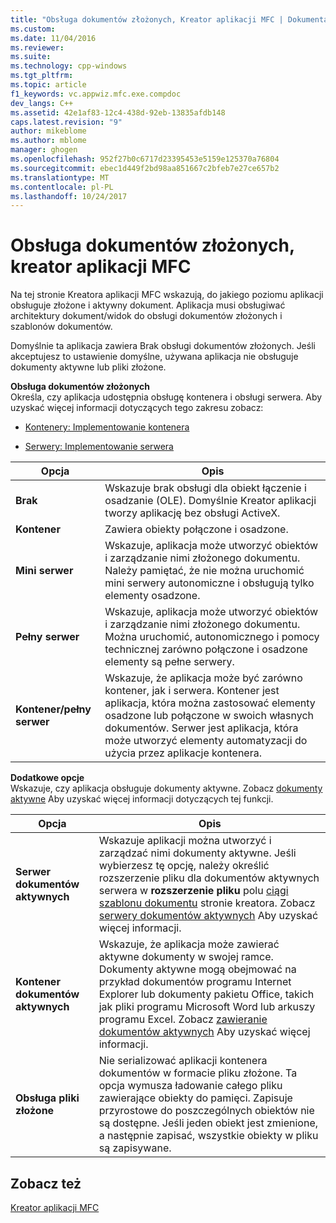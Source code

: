 ```yaml
---
title: "Obsługa dokumentów złożonych, Kreator aplikacji MFC | Dokumentacja firmy Microsoft"
ms.custom: 
ms.date: 11/04/2016
ms.reviewer: 
ms.suite: 
ms.technology: cpp-windows
ms.tgt_pltfrm: 
ms.topic: article
f1_keywords: vc.appwiz.mfc.exe.compdoc
dev_langs: C++
ms.assetid: 42e1af83-12c4-438d-92eb-13835afdb148
caps.latest.revision: "9"
author: mikeblome
ms.author: mblome
manager: ghogen
ms.openlocfilehash: 952f27b0c6717d23395453e5159e125370a76804
ms.sourcegitcommit: ebec1d449f2bd98aa851667c2bfeb7e27ce657b2
ms.translationtype: MT
ms.contentlocale: pl-PL
ms.lasthandoff: 10/24/2017
---
```

# <a name="compound-document-support-mfc-application-wizard"></a>Obsługa dokumentów złożonych, kreator aplikacji MFC
Na tej stronie Kreatora aplikacji MFC wskazują, do jakiego poziomu aplikacji obsługuje złożone i aktywny dokument. Aplikacja musi obsługiwać architektury dokument/widok do obsługi dokumentów złożonych i szablonów dokumentów.  
  
 Domyślnie ta aplikacja zawiera Brak obsługi dokumentów złożonych. Jeśli akceptujesz to ustawienie domyślne, używana aplikacja nie obsługuje dokumenty aktywne lub pliki złożone.  
  
 **Obsługa dokumentów złożonych**  
 Określa, czy aplikacja udostępnia obsługę kontenera i obsługi serwera. Aby uzyskać więcej informacji dotyczących tego zakresu zobacz:  
  
-   [Kontenery: Implementowanie kontenera](../../mfc/containers-implementing-a-container.md)  
  
-   [Serwery: Implementowanie serwera](../../mfc/servers-implementing-a-server.md)  
  
|Opcja|Opis|  
|------------|-----------------|  
|**Brak**|Wskazuje brak obsługi dla obiekt łączenie i osadzanie (OLE). Domyślnie Kreator aplikacji tworzy aplikację bez obsługi ActiveX.|  
|**Kontener**|Zawiera obiekty połączone i osadzone.|  
|**Mini serwer**|Wskazuje, aplikacja może utworzyć obiektów i zarządzanie nimi złożonego dokumentu. Należy pamiętać, że nie można uruchomić mini serwery autonomiczne i obsługują tylko elementy osadzone.|  
|**Pełny serwer**|Wskazuje, aplikacja może utworzyć obiektów i zarządzanie nimi złożonego dokumentu. Można uruchomić, autonomicznego i pomocy technicznej zarówno połączone i osadzone elementy są pełne serwery.|  
|**Kontener/pełny serwer**|Wskazuje, że aplikacja może być zarówno kontener, jak i serwera. Kontener jest aplikacja, która można zastosować elementy osadzone lub połączone w swoich własnych dokumentów. Serwer jest aplikacja, która może utworzyć elementy automatyzacji do użycia przez aplikacje kontenera.|  
  
 **Dodatkowe opcje**  
 Wskazuje, czy aplikacja obsługuje dokumenty aktywne. Zobacz [dokumenty aktywne](../../mfc/active-documents.md) Aby uzyskać więcej informacji dotyczących tej funkcji.  
  
|Opcja|Opis|  
|------------|-----------------|  
|**Serwer dokumentów aktywnych**|Wskazuje aplikacji można utworzyć i zarządzać nimi dokumenty aktywne. Jeśli wybierzesz tę opcję, należy określić rozszerzenie pliku dla dokumentów aktywnych serwera w **rozszerzenie pliku** polu [ciągi szablonu dokumentu](../../mfc/reference/document-template-strings-mfc-application-wizard.md) stronie kreatora. Zobacz [serwery dokumentów aktywnych](../../mfc/active-document-servers.md) Aby uzyskać więcej informacji.|  
|**Kontener dokumentów aktywnych**|Wskazuje, że aplikacja może zawierać aktywne dokumenty w swojej ramce. Dokumenty aktywne mogą obejmować na przykład dokumentów programu Internet Explorer lub dokumenty pakietu Office, takich jak pliki programu Microsoft Word lub arkuszy programu Excel. Zobacz [zawieranie dokumentów aktywnych](../../mfc/active-document-containment.md) Aby uzyskać więcej informacji.|  
|**Obsługa pliki złożone**|Nie serializować aplikacji kontenera dokumentów w formacie pliku złożone. Ta opcja wymusza ładowanie całego pliku zawierające obiekty do pamięci. Zapisuje przyrostowe do poszczególnych obiektów nie są dostępne. Jeśli jeden obiekt jest zmienione, a następnie zapisać, wszystkie obiekty w pliku są zapisywane.|  
  
## <a name="see-also"></a>Zobacz też  
 [Kreator aplikacji MFC](../../mfc/reference/mfc-application-wizard.md)


